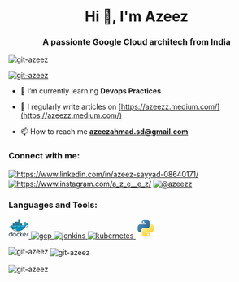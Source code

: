 <h1 align="center">Hi 👋, I'm Azeez</h1>
<h3 align="center">A passionte Google Cloud architech from India</h3>

<p align="left"> <img src="https://komarev.com/ghpvc/?username=git-azeez&label=Profile%20views&color=0e75b6&style=flat" alt="git-azeez" /> </p>

<p align="left"> <a href="https://github.com/ryo-ma/github-profile-trophy"><img src="https://github-profile-trophy.vercel.app/?username=git-azeez" alt="git-azeez" /></a> </p>

- 🌱 I’m currently learning **Devops Practices**

- 📝 I regularly write articles on [https://azeezz.medium.com/](https://azeezz.medium.com/)

- 📫 How to reach me **azeezahmad.sd@gmail.com**

<h3 align="left">Connect with me:</h3>
<p align="left">
<a href="https://linkedin.com/in/https://www.linkedin.com/in/azeez-sayyad-08640171/" target="blank"><img align="center" src="https://raw.githubusercontent.com/rahuldkjain/github-profile-readme-generator/master/src/images/icons/Social/linked-in-alt.svg" alt="https://www.linkedin.com/in/azeez-sayyad-08640171/" height="30" width="40" /></a>
<a href="https://instagram.com/https://www.instagram.com/a_z_e__e_z/" target="blank"><img align="center" src="https://raw.githubusercontent.com/rahuldkjain/github-profile-readme-generator/master/src/images/icons/Social/instagram.svg" alt="https://www.instagram.com/a_z_e__e_z/" height="30" width="40" /></a>
<a href="https://medium.com/@azeezz" target="blank"><img align="center" src="https://raw.githubusercontent.com/rahuldkjain/github-profile-readme-generator/master/src/images/icons/Social/medium.svg" alt="@azeezz" height="30" width="40" /></a>
</p>

<h3 align="left">Languages and Tools:</h3>
<p align="left"> <a href="https://www.docker.com/" target="_blank" rel="noreferrer"> <img src="https://raw.githubusercontent.com/devicons/devicon/master/icons/docker/docker-original-wordmark.svg" alt="docker" width="40" height="40"/> </a> <a href="https://cloud.google.com" target="_blank" rel="noreferrer"> <img src="https://www.vectorlogo.zone/logos/google_cloud/google_cloud-icon.svg" alt="gcp" width="40" height="40"/> </a> <a href="https://www.jenkins.io" target="_blank" rel="noreferrer"> <img src="https://www.vectorlogo.zone/logos/jenkins/jenkins-icon.svg" alt="jenkins" width="40" height="40"/> </a> <a href="https://kubernetes.io" target="_blank" rel="noreferrer"> <img src="https://www.vectorlogo.zone/logos/kubernetes/kubernetes-icon.svg" alt="kubernetes" width="40" height="40"/> </a> <a href="https://www.python.org" target="_blank" rel="noreferrer"> <img src="https://raw.githubusercontent.com/devicons/devicon/master/icons/python/python-original.svg" alt="python" width="40" height="40"/> </a> </p>

<p><img align="left" src="https://github-readme-stats.vercel.app/api/top-langs?username=git-azeez&show_icons=true&locale=en&layout=compact" alt="git-azeez" /></p>

<p>&nbsp;<img align="center" src="https://github-readme-stats.vercel.app/api?username=git-azeez&show_icons=true&locale=en" alt="git-azeez" /></p>

<p><img align="center" src="https://github-readme-streak-stats.herokuapp.com/?user=git-azeez&" alt="git-azeez" /></p>

